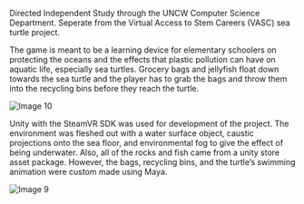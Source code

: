 Directed Independent Study through the UNCW Computer Science Department. Seperate from the Virtual Access to Stem Careers (VASC) sea turtle project.

The game is meant to be a learning device for elementary schoolers on protecting the oceans and the effects that plastic pollution can have on aquatic life, especially sea turtles. Grocery bags and jellyfish float down towards the sea turtle and the player has to grab the bags and throw them into the recycling bins before they reach the turtle.

![Image 10](https://github.com/user-attachments/assets/ad0cd743-05c0-40e4-aeab-455b4ff65a73)

Unity with the SteamVR SDK was used for development of the project. The environment was fleshed out with a water surface object, caustic projections onto the sea floor, and environmental fog to give the effect of being underwater. Also, all of the rocks and fish came from a unity store asset package. However, the bags, recycling bins, and the turtle’s swimming animation were custom made using Maya.

![Image 9](https://github.com/user-attachments/assets/40b805ae-4216-4a7d-bde6-6a04fef3813c)
